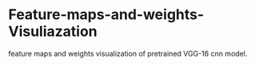 # Feature-maps-and-weights-Visuliazation
 feature maps and weights visualization of pretrained VGG-16 cnn model.
